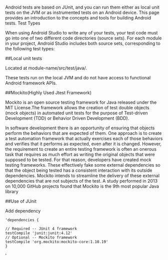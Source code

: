 Android tests are based on JUnit, and you can run them either as local unit tests on the JVM or as instrumented tests on an Android device. This page provides an introduction to the concepts and tools for building Android tests.
Test Types

When using Android Studio to write any of your tests, your test code must go into one of two different code directories (source sets). For each module in your project, Android Studio includes both source sets, corresponding to the following test types:

##Local unit tests

Located at module-name/src/test/java/.

These tests run on the local JVM and do not have access to functional Android framework APIs.


##Mockito(Highly Used Jtest Framework)

Mockito is an open source testing framework for Java released under the MIT License.The framework allows the creation of test double objects (mock objects) in automated unit tests for the purpose of Test-driven Development (TDD) or Behavior Driven Development (BDD).

In software development there is an opportunity of ensuring that objects perform the behaviors that are expected of them. One approach is to create a test automation framework that actually exercises each of those behaviors and verifies that it performs as expected, even after it is changed. However, the requirement to create an entire testing framework is often an onerous task that requires as much effort as writing the original objects that were supposed to be tested. For that reason, developers have created mock testing frameworks. These effectively fake some external dependencies so that the object being tested has a consistent interaction with its outside dependencies. Mockito intends to streamline the delivery of these external dependencies that are not subjects of the test. A study performed in 2013 on 10,000 GitHub projects found that Mockito is the 9th most popular Java library




##Use of JUnit

Add dependency

    'dependencies {
   
    // Required -- JUnit 4 framework
    testCompile 'junit:junit:4.12'
    // Optional -- Mockito framework
    testCompile 'org.mockito:mockito-core:1.10.19'
    }

'



